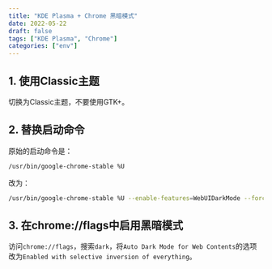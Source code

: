 ```yaml
---
title: "KDE Plasma + Chrome 黑暗模式"
date: 2022-05-22
draft: false
tags: ["KDE Plasma", "Chrome"]
categories: ["env"]
---
```


## 1. 使用Classic主题

切换为Classic主题，不要使用GTK+。

## 2. 替换启动命令

原始的启动命令是：
```bash
/usr/bin/google-chrome-stable %U
```

改为：
```bash
/usr/bin/google-chrome-stable %U --enable-features=WebUIDarkMode --force-dark-mode
```

## 3. 在chrome://flags中启用黑暗模式

访问`chrome://flags`，搜索`dark`，将`Auto Dark Mode for Web Contents`的选项改为`Enabled with selective inversion of everything`。